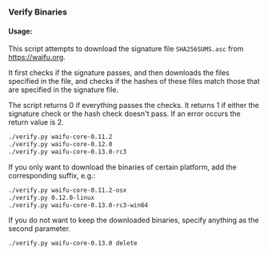 ### Verify Binaries

#### Usage:

This script attempts to download the signature file `SHA256SUMS.asc` from https://waifu.org.

It first checks if the signature passes, and then downloads the files specified in the file, and checks if the hashes of these files match those that are specified in the signature file.

The script returns 0 if everything passes the checks. It returns 1 if either the signature check or the hash check doesn't pass. If an error occurs the return value is 2.


```sh
./verify.py waifu-core-0.11.2
./verify.py waifu-core-0.12.0
./verify.py waifu-core-0.13.0-rc3
```

If you only want to download the binaries of certain platform, add the corresponding suffix, e.g.:

```sh
./verify.py waifu-core-0.11.2-osx
./verify.py 0.12.0-linux
./verify.py waifu-core-0.13.0-rc3-win64
```

If you do not want to keep the downloaded binaries, specify anything as the second parameter.

```sh
./verify.py waifu-core-0.13.0 delete
```
